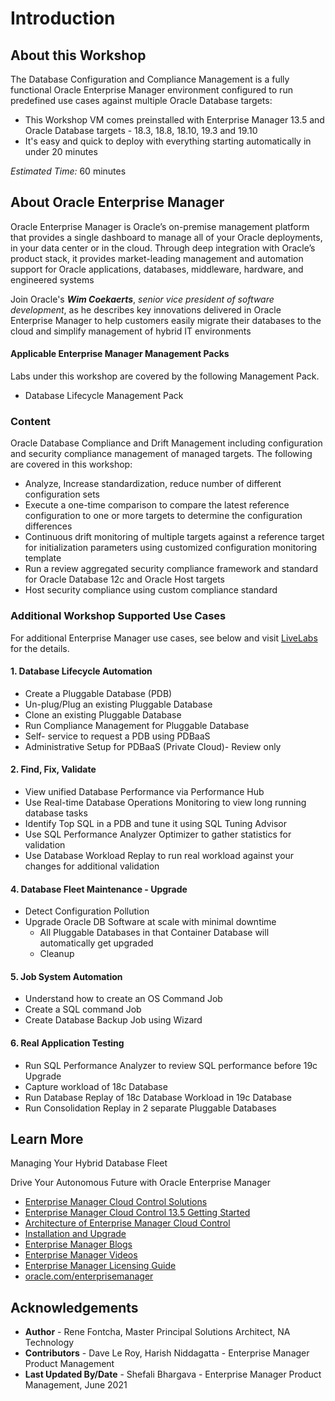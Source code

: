 # Introduction
## About this Workshop
The Database Configuration and Compliance Management is a fully functional Oracle Enterprise Manager environment configured to run predefined use cases against multiple Oracle Database targets:
- This Workshop VM comes preinstalled with Enterprise Manager 13.5 and Oracle Database targets - 18.3, 18.8, 18.10, 19.3 and 19.10
- It's easy and quick to deploy with everything starting automatically in under 20 minutes

*Estimated Time:* 60 minutes

## About Oracle Enterprise Manager
Oracle Enterprise Manager is Oracle’s on-premise management platform that provides a single dashboard to manage all of your Oracle deployments, in your data center or in the cloud. Through deep integration with Oracle’s product stack, it provides market-leading management and automation support for Oracle applications, databases, middleware, hardware, and engineered systems

Join Oracle's ***Wim Coekaerts***, *senior vice president of software development*, as he describes key innovations delivered in Oracle Enterprise Manager to help customers easily migrate their databases to the cloud and simplify management of hybrid IT environments

[](youtube:MZJQx6MuHA0)


#### Applicable Enterprise Manager Management Packs
Labs under this workshop are covered by the following Management Pack.
- Database Lifecycle Management Pack

### Content
Oracle Database Compliance and Drift Management including configuration and security compliance management of managed targets. The following are covered in this workshop:
- Analyze, Increase standardization, reduce number of different configuration sets
- Execute a one-time comparison to compare the latest reference configuration to one or more targets to determine the configuration differences
- Continuous drift monitoring of multiple targets against a reference target for initialization parameters using customized configuration monitoring template
- Run a review aggregated security compliance framework and standard for Oracle Database 12c and Oracle Host targets
- Host security compliance using custom compliance standard

### Additional Workshop Supported Use Cases

For additional Enterprise Manager use cases, see below and visit [LiveLabs](http://bit.ly/golivelabs) for the details.
#### 1. Database Lifecycle Automation
-	Create a Pluggable Database (PDB)
-	Un-plug/Plug an existing Pluggable Database
-	Clone an existing Pluggable Database
-	Run Compliance Management for Pluggable Database
-	Self- service to request a PDB using PDBaaS
-	Administrative Setup for PDBaaS (Private Cloud)- Review only

#### 2. Find, Fix, Validate
- View unified Database Performance via Performance Hub
- Use Real-time Database Operations Monitoring to view long running database tasks
- Identify Top SQL in a PDB and tune it using SQL Tuning Advisor
- Use SQL Performance Analyzer Optimizer to gather statistics for validation
- Use Database Workload Replay to run real workload against your changes for additional validation

#### 4. Database Fleet Maintenance - Upgrade
* Detect Configuration Pollution
* Upgrade Oracle DB Software at scale with minimal downtime
    - All Pluggable Databases in that Container Database will automatically get upgraded
    - Cleanup

#### 5. Job System Automation
* Understand how to create an OS Command Job
* Create a SQL command Job
* Create Database Backup Job using Wizard

#### 6. Real Application Testing
* Run SQL Performance Analyzer to review SQL performance before 19c Upgrade
* Capture workload of 18c Database
* Run Database Replay of 18c Database Workload in 19c Database
* Run Consolidation Replay in 2 separate Pluggable Databases

## Learn More
Managing Your Hybrid Database Fleet
[](youtube:TUaAweMX3S4)

Drive Your Autonomous Future with Oracle Enterprise Manager
[](youtube:7khTglg0_3g)

- [Enterprise Manager Cloud Control Solutions](https://docs.oracle.com/en/enterprise-manager/cloud-control/enterprise-manager-cloud-control/13.5/emcon/enterprise-manager-management-focus-areas.html#GUID-7F3BF18C-97DF-44BC-8BB7-6A864AF1A150)
- [Enterprise Manager Cloud Control 13.5 Getting Started](https://docs.oracle.com/en/enterprise-manager/cloud-control/enterprise-manager-cloud-control/13.5/index.html)
- [Architecture of Enterprise Manager Cloud Control](https://docs.oracle.com/en/enterprise-manager/cloud-control/enterprise-manager-cloud-control/13.5/emcon/enterprise-manager-cloud-control-architecture.html#GUID-1A384373-7CD5-434D-9939-874E940CBF21)
- [Installation and Upgrade](https://docs.oracle.com/en/enterprise-manager/cloud-control/enterprise-manager-cloud-control/13.5/install.html)
- [Enterprise Manager Blogs](https://blogs.oracle.com/oem/)
- [Enterprise Manager Videos](https://docs.oracle.com/en/enterprise-manager/cloud-control/enterprise-manager-cloud-control/13.5/videos.html)
- [Enterprise Manager Licensing Guide](https://www.oracle.com/pls/topic/lookup?ctx=en/enterprise-manager/cloud-control/enterprise-manager-cloud-control/13.5&id=OEMLI-GUID-7B2095D3-4E88-4346-9566-638219FF1130)
- [oracle.com/enterprisemanager](https://www.oracle.com/enterprise-manager/)


## Acknowledgements
- **Author** - Rene Fontcha, Master Principal Solutions Architect, NA Technology
- **Contributors** - Dave Le Roy, Harish Niddagatta - Enterprise Manager Product Management
- **Last Updated By/Date** - Shefali Bhargava - Enterprise Manager Product Management, June 2021
